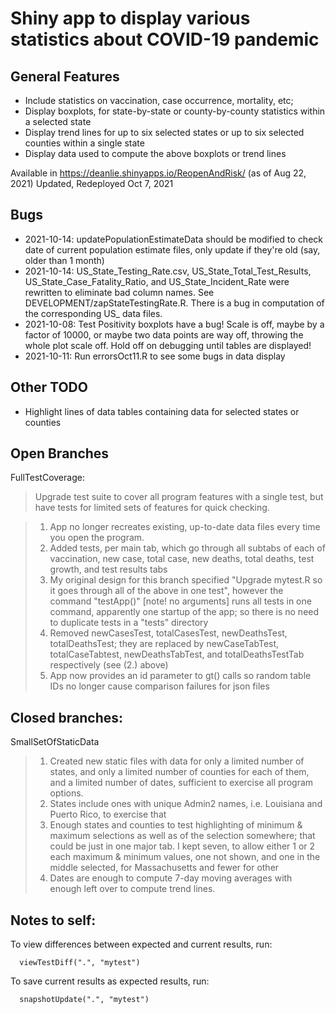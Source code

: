 Shiny app to display various statistics about COVID-19 pandemic
===============================================================

General Features
----------------

 * Include statistics on vaccination, case occurrence, mortality, etc;
 * Display boxplots, for state-by-state or county-by-county statistics within a selected state
 * Display trend lines for up to six selected states or up to six selected counties within a single state
 * Display data used to compute the above boxplots or trend lines


Available in https://deanlie.shinyapps.io/ReopenAndRisk/ (as of Aug 22, 2021)
Updated, Redeployed Oct 7, 2021

Bugs
----
 * 2021-10-14: updatePopulationEstimateData should be modified to check date of current population estimate files, only update if they're old (say, older than 1 month)
 * 2021-10-14: US_State_Testing_Rate.csv, US_State_Total_Test_Results, US_State_Case_Fatality_Ratio, and US_State_Incident_Rate were rewritten to eliminate bad column names. See DEVELOPMENT/zapStateTestingRate.R. There is a bug in computation of the corresponding US_ data files.
 * 2021-10-08: Test Positivity boxplots have a bug! Scale is off,
maybe by a factor of 10000, or maybe two data points are way off,
throwing the whole plot scale off. Hold off on debugging until tables are
displayed!
 * 2021-10-11: Run errorsOct11.R to see some bugs in data display

Other TODO
----------
 * Highlight lines of data tables containing data for selected states or counties

Open Branches
-------------

FullTestCoverage:

> Upgrade test suite to cover all program features with a single test, but have tests for limited sets of features for quick checking. 

> 1. App no longer recreates existing, up-to-date data files every time you open the program.
> 2. Added tests, per main tab, which go through all subtabs of each of
vaccination, new case, total case, new deaths, total deaths, test growth,
and test results tabs
> 3. My original design for this branch specified "Upgrade mytest.R so it goes through all of the above in one test", however the command "testApp()" [note! no arguments] runs all tests in one command, apparently one startup of the app; so there is no need to duplicate tests in a "tests" directory 
> 4. Removed newCasesTest, totalCasesTest, newDeathsTest, totalDeathsTest; they are replaced by newCaseTabTest, totalCaseTabtest, newDeathsTabTest, and totalDeathsTestTab respectively (see (2.) above)
> 6. App now provides an id parameter to gt() calls so random table IDs no longer cause comparison failures for json files

Closed branches:
----------------

SmallSetOfStaticData

> 1. Created new static files with data for only a limited number of states, and only a limited number of counties for each of them, and a limited number of dates, sufficient to exercise all program options.
> 2. States include ones with unique Admin2 names, i.e. Louisiana and Puerto Rico, to exercise that
> 3. Enough states and counties to test highlighting of minimum & maximum selections as well as of the selection somewhere; that could be just in one major tab. I kept seven, to allow either 1 or 2 each maximum & minimum values, one not shown, and one in the middle selected, for Massachusetts and fewer for other
> 4. Dates are enough to compute 7-day moving averages with enough left over to compute trend lines.

Notes to self:
--------------
To view differences between expected and current results, run:
    
      viewTestDiff(".", "mytest")

To save current results as expected results, run:

      snapshotUpdate(".", "mytest")

